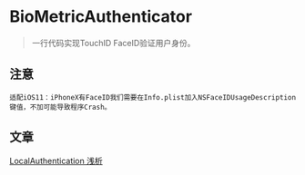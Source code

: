 # BioMetricAuthenticator

>一行代码实现TouchID FaceID验证用户身份。

## 注意
```
适配iOS11：iPhoneX有FaceID我们需要在Info.plist加入NSFaceIDUsageDescription键值，不加可能导致程序Crash。
```


## 文章
[LocalAuthentication 浅析](http://www.jianshu.com/p/95a144bbdbf9)
